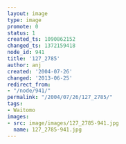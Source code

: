 ```yaml
---
layout: image
type: image
promote: 0
status: 1
created_ts: 1090862152
changed_ts: 1372159418
node_id: 941
title: '127_2785'
author: anj
created: '2004-07-26'
changed: '2013-06-25'
redirect_from:
- "/node/941/"
permalink: "/2004/07/26/127_2785/"
tags:
- Waitomo
images:
- src: image/images/127_2785-941.jpg
  name: 127_2785-941.jpg
---
```


